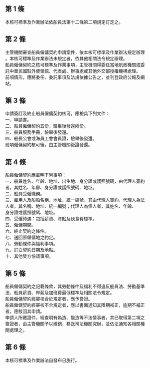 第 1 條
-------
本核可標準及作業辦法依船員法第十二條第二項規定訂定之。

第 2 條
-------
主管機關審查船員僱傭契約申請案件，依本核可標準及作業辦法規定辦理  
。本核可標準及作業辦法未規定者，依其他相關法令規定辦理。  
船員僱傭契約之核可標準及作業事項，主管機關得委任當地航政機關或委  
託中華民國駐外使領館、代表處、辦事處或其他外交部授權機構處理。  
前項情形，應將委任、委託事項及法規依據公告之，並刊登政府公報及網  
站。

第 3 條
-------
申請簽訂及終止船員僱傭契約核可，應檢具下列文件：  
一、申請書。  
二、船員僱傭契約五份，驗畢後發還兩份。  
三、船員服務手冊，驗畢後發還。  
四、船長公會或海員工會會員證，驗畢後發還。  
前項僱傭契約核可後，由主管機關簽證發還。

第 4 條
-------
船員僱傭契約應載明下列事項：  
一、船員姓名、年齡、地址、出生地、身分證或護照號碼，由代理人簽約  
    者，其姓名、年齡、身分證或護照號碼、地址。  
二、船員受僱職務。  
三、雇用人及船舶名稱、地址、統一編號，其由代理人簽約，代理人為法  
    人者，其名稱、地址、統一編號；代理人為個人者，其姓名、年齡、  
    身分證或護照號碼、地址。  
四、受僱待遇：包括薪資、津貼及伙食費標準。  
五、僱傭期間。  
六、終止契約之條件。  
七、送回原僱傭地之約定。  
八、勞動條件與福利事項。  
九、訂立契約日期及地點。  
十、其他雙方協議事項。

第 5 條
-------
船員僱傭契約之記載條款，其勞動條件及福利不得違反船員法、勞動基準  
法、船員薪資、岸薪及加班費最低標準及相關法令規定。  
船員僱傭契約經審核合於規定者，應予簽證。  
船員僱傭契約經審核不合規定者，應以書面通知其限期補正，逾期不補正  
者，應駁回其申請。  
申請人所繳證件，經查明有偽造、變造等不法情事者，其已取得第二項之  
簽證者，由主管機關予以撤銷，移送司法機關究辦，並依法通知各相關機  
關處理之。

第 6 條
-------
本核可標準及作業辦法自發布日施行。

